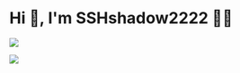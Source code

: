 # Hi 👋, I'm SSHshadow2222 🐱‍👤 


![](https://github-readme-stats.vercel.app/api/top-langs?username=sshshadow222&show_icons=true&locale=en&layout=compact&theme=dark)

![](https://github-readme-stats.vercel.app/api?username=sshshadow222&show_icons=true&locale=en&theme=dark)
